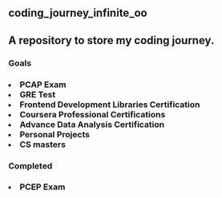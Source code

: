 <h2>coding_journey_infinite_oo<h2/>

<h2>A repository to store my coding journey.</h2>

<h3>Goals<h3/>
	<div>
	  	<li>PCAP Exam</li>
		<li>GRE Test</li>
	  	<li>Frontend Development Libraries Certification</li>
		<li>Coursera Professional Certifications</li>
		<li>Advance Data Analysis Certification</li>
		<li>Personal Projects</li>
		<li>CS masters</li>
	</div>
<h3>Completed<h3/>
	<div>
		<li>PCEP Exam</li>
	</div>
